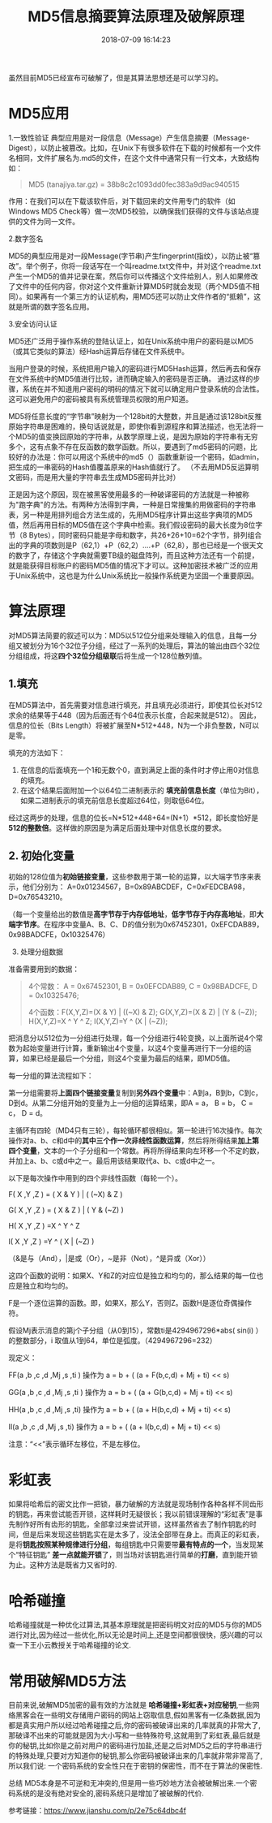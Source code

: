 ﻿---
title: MD5信息摘要算法原理及破解原理
date: 2018-07-09 16:14:23
tags: [MD5,加密算法]
categories: 技术博客

---



虽然目前MD5已经宣布可破解了，但是其算法思想还是可以学习的。


# MD5应用
1.一致性验证
典型应用是对一段信息（Message）产生信息摘要（Message-Digest），以防止被篡改。比如，在Unix下有很多软件在下载的时候都有一个文件名相同，文件扩展名为.md5的文件，在这个文件中通常只有一行文本，大致结构如：

> MD5 (tanajiya.tar.gz) = 38b8c2c1093dd0fec383a9d9ac940515

作用：在我们可以在下载该软件后，对下载回来的文件用专门的软件（如Windows MD5 Check等）做一次MD5校验，以确保我们获得的文件与该站点提供的文件为同一文件。

2.数字签名

MD5的典型应用是对一段Message(字节串)产生fingerprint(指纹），以防止被“篡改”。举个例子，你将一段话写在一个叫readme.txt文件中，并对这个readme.txt产生一个MD5的值并记录在案，然后你可以传播这个文件给别人，别人如果修改了文件中的任何内容，你对这个文件重新计算MD5时就会发现（两个MD5值不相同）。如果再有一个第三方的认证机构，用MD5还可以防止文件作者的“抵赖”，这就是所谓的数字签名应用。

3.安全访问认证

MD5还广泛用于操作系统的登陆认证上，如在Unix系统中用户的密码是以MD5（或其它类似的算法）经Hash运算后存储在文件系统中。

当用户登录的时候，系统把用户输入的密码进行MD5Hash运算，然后再去和保存在文件系统中的MD5值进行比较，进而确定输入的密码是否正确。
通过这样的步骤，系统在并不知道用户密码的明码的情况下就可以确定用户登录系统的合法性。这可以避免用户的密码被具有系统管理员权限的用户知道。

MD5将任意长度的“字节串”映射为一个128bit的大整数，并且是通过该128bit反推原始字符串是困难的，换句话说就是，即使你看到源程序和算法描述，也无法将一个MD5的值变换回原始的字符串，从数学原理上说，是因为原始的字符串有无穷多个，这有点象不存在反函数的数学函数。所以，要遇到了md5密码的问题，比较好的办法是：你可以用这个系统中的md5（）函数重新设一个密码，如admin，把生成的一串密码的Hash值覆盖原来的Hash值就行了。
（不去用MD5反运算明文密码，而是用大量的字符串去生成MD5密码并比对）

正是因为这个原因，现在被黑客使用最多的一种破译密码的方法就是一种被称为"跑字典"的方法。有两种方法得到字典，一种是日常搜集的用做密码的字符串表，另一种是用排列组合方法生成的，先用MD5程序计算出这些字典项的MD5值，然后再用目标的MD5值在这个字典中检索。我们假设密码的最大长度为8位字节（8 Bytes），同时密码只能是字母和数字，共26+26+10=62个字节，排列组合出的字典的项数则是P（62,1）+P（62,2）….+P（62,8），那也已经是一个很天文的数字了，存储这个字典就需要TB级的磁盘阵列，而且这种方法还有一个前提，就是能获得目标账户的密码MD5值的情况下才可以。这种加密技术被广泛的应用于Unix系统中，这也是为什么Unix系统比一般操作系统更为坚固一个重要原因。

# 算法原理

对MD5算法简要的叙述可以为：MD5以512位分组来处理输入的信息，且每一分组又被划分为16个32位子分组，经过了一系列的处理后，算法的输出由四个32位分组组成，将这**四个32位分组级联**后将生成一个128位散列值。

## 1.填充

在MD5算法中，首先需要对信息进行填充，并且填充必须进行，即使其位长对512求余的结果等于448（因为后面还有个64位表示长度，合起来就是512）。
因此，信息的位长（Bits Length）将被扩展至N*512+448，N为一个非负整数，N可以是零。

填充的方法如下：

 1. 在信息的后面填充一个1和无数个0，直到满足上面的条件时才停止用0对信息的填充。
 2. 在这个结果后面附加一个以64位二进制表示的   **填充前信息长度**（单位为Bit），如果二进制表示的填充前信息长度超过64位，则取低64位。

经过这两步的处理，信息的位长=N*512+448+64=(N+1）*512，即长度恰好是**512的整数倍**。这样做的原因是为满足后面处理中对信息长度的要求。

## 2. 初始化变量

初始的128位值为**初始链接变量**，这些参数用于第一轮的运算，以大端字节序来表示，他们分别为： A=0x01234567，B=0x89ABCDEF，C=0xFEDCBA98，D=0x76543210。

（每一个变量给出的数值是**高字节存于内存低地址**，**低字节存于内存高地址**，即**大端字节序**。在程序中变量A、B、C、D的值分别为0x67452301，0xEFCDAB89，0x98BADCFE，0x10325476）

3. 处理分组数据

准备需要用到的数据：

> 4个常数： A = 0x67452301, B = 0x0EFCDAB89, C = 0x98BADCFE, D = 0x10325476;
> 
> 4个函数：F(X,Y,Z)=(X & Y) | ((~X) & Z); G(X,Y,Z)=(X & Z) | (Y & (~Z)); 
> H(X,Y,Z)=X ^ Y ^ Z; I(X,Y,Z)=Y ^ (X | (~Z));


把消息分以512位为一分组进行处理，每一个分组进行4轮变换，以上面所说4个常数为起始变量进行计算，重新输出4个变量，以这4个变量再进行下一分组的运算，如果已经是最后一个分组，则这4个变量为最后的结果，即MD5值。

每一分组的算法流程如下：

第一分组需要将**上面四个链接变量**复制到**另外四个变量**中：A到a，B到b，C到c，D到d。从第二分组开始的变量为上一分组的运算结果，即A = a， B = b， C = c， D = d。

主循环有四轮（MD4只有三轮），每轮循环都很相似。第一轮进行16次操作。每次操作对a、b、c和d中的**其中三个作一次非线性函数运算**，然后将所得结果**加上第四个变量**，文本的一个子分组和一个常数。再将所得结果向左环移一个不定的数，并加上a、b、c或d中之一。最后用该结果取代a、b、c或d中之一。

以下是每次操作中用到的四个非线性函数（每轮一个）。

F( X ,Y ,Z ) = ( X & Y ) | ( (~X) & Z )

G( X ,Y ,Z ) = ( X & Z ) | ( Y & (~Z) )

H( X ,Y ,Z ) =X ^ Y ^ Z

I( X ,Y ,Z ) =Y ^ ( X | (~Z) )

（&是与（And），|是或（Or），~是非（Not），^是异或（Xor））

这四个函数的说明：如果X、Y和Z的对应位是独立和均匀的，那么结果的每一位也应是独立和均匀的。

F是一个逐位运算的函数。即，如果X，那么Y，否则Z。函数H是逐位奇偶操作符。

假设Mj表示消息的第j个子分组（从0到15），常数ti是4294967296*abs( sin(i) ）的整数部分，i 取值从1到64，单位是弧度。（4294967296=232）

现定义：

FF(a ,b ,c ,d ,Mj ,s ,ti ) 操作为 a = b + ( (a + F(b,c,d) + Mj + ti) << s)

GG(a ,b ,c ,d ,Mj ,s ,ti ) 操作为 a = b + ( (a + G(b,c,d) + Mj + ti) << s)

HH(a ,b ,c ,d ,Mj ,s ,ti) 操作为 a = b + ( (a + H(b,c,d) + Mj + ti) << s)

II(a ,b ,c ,d ,Mj ,s ,ti) 操作为 a = b + ( (a + I(b,c,d) + Mj + ti) << s)

注意：“<<”表示循环左移位，不是左移位。


# 彩虹表
如果将哈希后的密文比作一把锁，暴力破解的方法就是现场制作各种各样不同齿形的钥匙，再来尝试能否开锁，这样耗时无疑很长；我以前错误理解的“彩虹表”是事先制作好所有齿形的钥匙，全部拿过来尝试开锁，这样虽然省去了制作钥匙的时间，但是后来发现这些钥匙实在是太多了，没法全部带在身上。而真正的彩虹表，是将**钥匙按照某种规律进行分组**，每组钥匙中只需要带**最有特点的一个**，当发现某个“特征钥匙” **差一点就能开锁**了，则当场对该钥匙进行简单的**打磨**，直到能开锁为止。这种方法是既省力又省时的.

# 哈希碰撞
哈希碰撞就是一种优化过算法,其基本原理就是把密码明文对应的MD5与你的MD5进行对比,因为经过一些优化,所以无论是时间上,还是空间都很很快，感兴趣的可以查一下王小云教授关于哈希碰撞的论文.

# 常用破解MD5方法
目前来说,破解MD5加密的最有效的方法就是 **哈希碰撞+彩虹表+对应秘钥**,一些网络黑客会在一些明文存储用户密码的网站上窃取信息,假如黑客有一亿条数据,因为都是真实用户所以经过哈希碰撞之后,你的密码被破译出来的几率就真的非常大了,那破译不出来的可能就是因为大小写和一些特殊符号,这就用到了彩虹表,最后就是你的秘钥,比如你是之前对用户的密码进行加盐,还是之后对MD5之后的字符串进行的特殊处理,只要对方知道你的秘钥,那么你密码被破译出来的几率就非常非常高了,所以我们说: 一个密码系统的安全性只在于密钥的保密性，而不在于算法的保密性.

总结
MD5本身是不可逆和无冲突的,但是用一些巧妙地方法会被破解出来.一个密码系统的是没有绝对安全的,密码系统只是增加了被破解的代价.



参考链接：https://www.jianshu.com/p/2e75c64dbc4f

